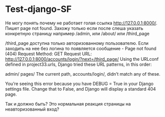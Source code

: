 # Test-django-SF

Не могу понять почему не работает голая ссылка http://127.0.0.1:8000/. Пишет page not found.
Захожу только если после слеша указать конкретную страницу например /admin, или /about/ или /third_page

/third_page доступна только авторизованному пользователю. Если заходить на нее без логина то появляется сообщение  - 
Page not found (404)
Request Method:	GET
Request URL:	http://127.0.0.1:8000/accounts/login/?next=/third_page/
Using the URLconf defined in project33.urls, Django tried these URL patterns, in this order:

admin/
pages/
The current path, accounts/login/, didn’t match any of these.

You’re seeing this error because you have DEBUG = True in your Django settings file. Change that to False, and Django will display a standard 404 page.

Так и должно быть? Это нормальная реакция страницы на неавторизованный вход?
